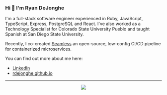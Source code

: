 ### Hi 👋 I'm Ryan DeJonghe

I'm a full-stack software engineer experienced in Ruby, JavaScript, TypeScript, Express, PostgreSQL and React. I've also worked as a Technology Specialist for Colorado State University Pueblo and taught Spanish at San Diego State University.

Recently, I co-created [Seamless](https://seamless-cicd.com/) an open-source, low-config CI/CD pipeline for containerized microservices.

You can find out more about me here:
- [LinkedIn](https://www.linkedin.com/in/ryan-dejonghe-50a822272/)
- [rdejonghe.github.io](https://www.rdejonghe.github.io/)

---
<p align="center">
  <a href="https://skillicons.dev">
    <img src="https://skillicons.dev/icons?i=ruby,js,ts,express,postgres,react" />
  </a>
</p>

<!--
**RDeJonghe/RDeJonghe** is a ✨ _special_ ✨ repository because its `README.md` (this file) appears on your GitHub profile.
-->
